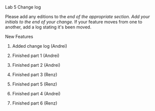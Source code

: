 Lab 5 Change log

Please add any editions to the __end_ of the appropriate section. Add your initials to the end of your change._ If your feature moves from one to another, add a log stating it's been moved.

New Features

1. Added change log (Andrei)
2. Finished part 1 (Andrei)
3. Finished part 2 (Andrei)
4. Finished part 3 (Renz)
5. Finished part 5 (Renz)

6. Finished part 4 (Andrei)
7. Finished part 6 (Renz)